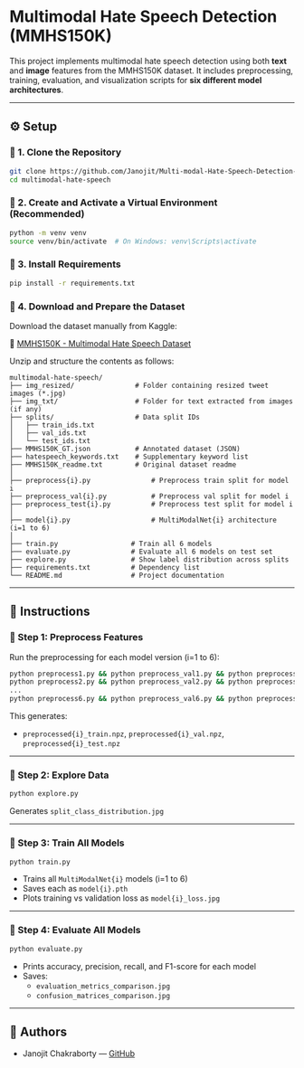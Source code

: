 # Multimodal Hate Speech Detection (MMHS150K)

This project implements multimodal hate speech detection using both **text** and **image** features from the MMHS150K dataset. It includes preprocessing, training, evaluation, and visualization scripts for **six different model architectures**.

---

## ⚙️ Setup

### 🔹 1. Clone the Repository

```bash
git clone https://github.com/Janojit/Multi-modal-Hate-Speech-Detection-using-MMHS150K-Dataset multimodal-hate-speech
cd multimodal-hate-speech
```

### 🔹 2. Create and Activate a Virtual Environment (Recommended)

```bash
python -m venv venv
source venv/bin/activate  # On Windows: venv\Scripts\activate
```

### 🔹 3. Install Requirements

```bash
pip install -r requirements.txt
```

### 🔹 4. Download and Prepare the Dataset

Download the dataset manually from Kaggle:

🔗 [MMHS150K - Multimodal Hate Speech Dataset](https://www.kaggle.com/datasets/victorcallejasf/multimodal-hate-speech)

Unzip and structure the contents as follows:

```
multimodal-hate-speech/
├── img_resized/               # Folder containing resized tweet images (*.jpg)
├── img_txt/                   # Folder for text extracted from images (if any)
├── splits/                    # Data split IDs
│   ├── train_ids.txt
│   ├── val_ids.txt
│   └── test_ids.txt
├── MMHS150K_GT.json           # Annotated dataset (JSON)
├── hatespeech_keywords.txt    # Supplementary keyword list
├── MMHS150K_readme.txt        # Original dataset readme
│
├── preprocess{i}.py               # Preprocess train split for model i
├── preprocess_val{i}.py           # Preprocess val split for model i
├── preprocess_test{i}.py          # Preprocess test split for model i
│
├── model{i}.py                    # MultiModalNet{i} architecture (i=1 to 6)
│
├── train.py                  # Train all 6 models
├── evaluate.py               # Evaluate all 6 models on test set
├── explore.py                # Show label distribution across splits
├── requirements.txt          # Dependency list
└── README.md                 # Project documentation
```

---

## 🧪 Instructions

### 🔹 Step 1: Preprocess Features

Run the preprocessing for each model version (i=1 to 6):

```bash
python preprocess1.py && python preprocess_val1.py && python preprocess_test1.py
python preprocess2.py && python preprocess_val2.py && python preprocess_test2.py
...
python preprocess6.py && python preprocess_val6.py && python preprocess_test6.py
```

This generates:
- `preprocessed{i}_train.npz`, `preprocessed{i}_val.npz`, `preprocessed{i}_test.npz`

---

### 🔹 Step 2: Explore Data

```bash
python explore.py
```

Generates `split_class_distribution.jpg`

---

### 🔹 Step 3: Train All Models

```bash
python train.py
```

- Trains all `MultiModalNet{i}` models (i=1 to 6)
- Saves each as `model{i}.pth`
- Plots training vs validation loss as `model{i}_loss.jpg`

---

### 🔹 Step 4: Evaluate All Models

```bash
python evaluate.py
```

- Prints accuracy, precision, recall, and F1-score for each model
- Saves:
  - `evaluation_metrics_comparison.jpg`
  - `confusion_matrices_comparison.jpg`

---


## 👥 Authors

- Janojit Chakraborty — [GitHub](https://github.com/Janojit)

